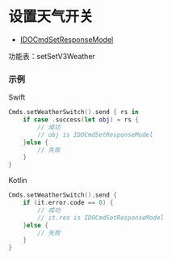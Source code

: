 # 设置天气开关
* [IDOCmdSetResponseModel](../model/IDOCmdSetResponseModel.md)

功能表：setSetV3Weather

### 示例

Swift
```swift
Cmds.setWeatherSwitch().send { rs in
    if case .success(let obj) = rs {
        // 成功
        // obj is IDOCmdSetResponseModel
    }else {
        // 失败
    }
}
```

Kotlin
```kotlin
Cmds.setWeatherSwitch().send {
    if (it.error.code == 0) {
        // 成功
        // it.res is IDOCmdSetResponseModel
    }else {
        // 失败
    }
}
```
